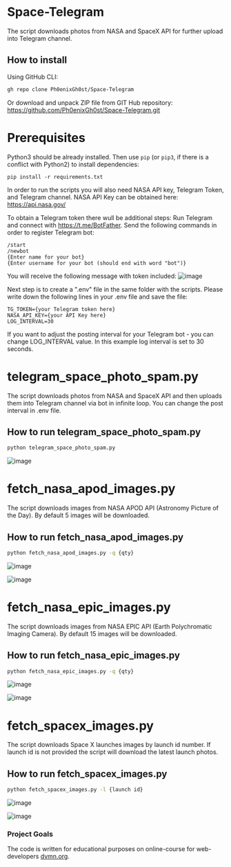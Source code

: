 # Space-Telegram
The script downloads photos from NASA and SpaceX API for further upload into Telegram channel.

## How to install
Using GitHub CLI:
```bash
gh repo clone Ph0enixGh0st/Space-Telegram
```

Or download and unpack ZIP file from GIT Hub repository: https://github.com/Ph0enixGh0st/Space-Telegram.git

# Prerequisites
Python3 should be already installed. 
Then use `pip` (or `pip3`, if there is a conflict with Python2) to install dependencies:
```
pip install -r requirements.txt
```
In order to run the scripts you will also need NASA API key, Telegram Token, and Telegram channel.
NASA API Key can be obtained here: https://api.nasa.gov/

To obtain a Telegram token there wull be additional steps:
Run Telegram and connect with https://t.me/BotFather. Send the following commands in order to register Telegram bot:
```
/start
/newbot
{Enter name for your bot}
{Enter username for your bot (should end with word "bot")}
```
You will receive the following message with token included:
![image](https://user-images.githubusercontent.com/108229516/190225818-6c221bb4-cb3f-4c07-8a9f-6d246bcdcec6.png)

Next step is to create a ".env" file in the same folder with the scripts.
Please write down the following lines in your .env file and save the file:
```
TG_TOKEN={your Telegram token here}
NASA_API_KEY={your API Key here}
LOG_INTERVAL=30
```
If you want to adjust the posting interval for your Telegram bot - you can change LOG_INTERVAL value.
In this example log interval is set to 30 seconds.


# telegram_space_photo_spam.py
The script downloads photos from NASA and SpaceX API and then uploads them into Telegram channel via bot in infinite loop.
You can change the post interval in .env file.

## How to run telegram_space_photo_spam.py
```bash
python telegram_space_photo_spam.py
```
![image](https://user-images.githubusercontent.com/108229516/190182368-05d7d0fb-928e-450c-85aa-da1a42c37209.png)


# fetch_nasa_apod_images.py
The script downloads images from NASA APOD API (Astronomy Picture of the Day). By default 5 images will be downloaded.

## How to run fetch_nasa_apod_images.py
```bash
python fetch_nasa_apod_images.py -q {qty}
```
![image](https://user-images.githubusercontent.com/108229516/190181486-fd3b49ff-949f-47fe-acc9-12f0b01dd482.png)

![image](https://user-images.githubusercontent.com/108229516/190181244-631069dc-59ab-4f44-923a-cd46b58fd8bb.png)


# fetch_nasa_epic_images.py
The script downloads images from NASA EPIC API (Earth Polychromatic Imaging Camera). By default 15 images will be downloaded.

## How to run fetch_nasa_epic_images.py
```bash
python fetch_nasa_epic_images.py -q {qty}
```
![image](https://user-images.githubusercontent.com/108229516/190183357-baa20446-ca03-4471-bec7-8ce590dba149.png)

![image](https://user-images.githubusercontent.com/108229516/190182910-b44c0333-ef85-4c73-8800-c34173b061db.png)


# fetch_spacex_images.py
The script downloads Space X launches images by launch id number. If launch id is not provided the script will download the latest launch photos.

## How to run fetch_spacex_images.py
```bash
python fetch_spacex_images.py -l {launch id}
```
![image](https://user-images.githubusercontent.com/108229516/190184756-c3f669c7-ade3-478d-be58-671da5a15aee.png)

![image](https://user-images.githubusercontent.com/108229516/190183896-175d7859-05f8-4b20-b810-764ce2449f13.png)


### Project Goals

The code is written for educational purposes on online-course for web-developers [dvmn.org](https://dvmn.org/).
